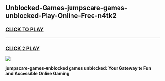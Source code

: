 
## Unblocked-Games-jumpscare-games-unblocked-Play-Online-Free-n4tk2
<h3>
<a href="https://premium76.site?title=jumpscare-games-unblocked&ref=26A">CLICK TO PLAY</a></h3>
<hr>

<h3>
<a href="https://premium76.site?title=jumpscare-games-unblocked&ref=26A">CLICK 2 PLAY</a>
  
</h3>

<a href="https://premium76.site?title=jumpscare-games-unblocked&ref=26A"><img src="https://clearcache.store/games.png"></a>


**jumpscare-games-unblocked games unblocked: Your Gateway to Fun and Accessible Online Gaming**
